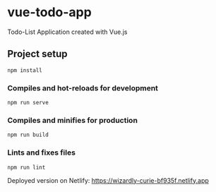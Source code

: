 # vue-todo-app

Todo-List Application created with Vue.js

## Project setup

```
npm install
```

### Compiles and hot-reloads for development

```
npm run serve
```

### Compiles and minifies for production

```
npm run build
```

### Lints and fixes files

```
npm run lint
```

Deployed version on Netlify:
https://wizardly-curie-bf935f.netlify.app
